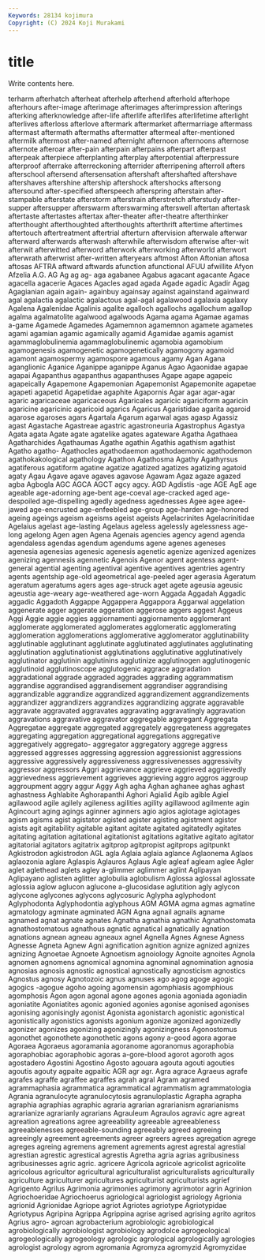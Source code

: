 ```yaml
---
Keywords: 28134 kojimura
Copyright: (C) 2024 Koji Murakami
---
```


# title

Write contents here.



terharm afterhatch afterheat afterhelp afterhend afterhold
afterhope afterhours after-image afterimage afterimages afterimpression afterings afterking afterknowledge after-life
afterlife afterlifes afterlifetime afterlight afterlives afterloss afterlove aftermark aftermarket aftermarriage
aftermass aftermast aftermath aftermaths aftermatter aftermeal after-mentioned aftermilk aftermost after-named
afternight afternoon afternoons afternose afternote afteroar after-pain afterpain afterpains afterpart
afterpast afterpeak afterpiece afterplanting afterplay afterpotential afterpressure afterproof afterrake afterreckoning
afterrider afterripening afterroll afters afterschool aftersend aftersensation aftershaft aftershafted aftershave
aftershaves aftershine aftership aftershock aftershocks aftersong aftersound after-specified afterspeech afterspring
afterstain after-stampable afterstate afterstorm afterstrain afterstretch afterstudy after-supper aftersupper afterswarm
afterswarming afterswell aftertan aftertask aftertaste aftertastes aftertax after-theater after-theatre afterthinker
afterthought afterthoughted afterthoughts afterthrift aftertime aftertimes aftertouch aftertreatment aftertrial afterturn
aftervision afterwale afterwar afterward afterwards afterwash afterwhile afterwisdom afterwise after-wit
afterwit afterwitted afterword afterwork afterworking afterworld afterwort afterwrath afterwrist after-written
afteryears aftmost Afton Aftonian aftosa aftosas AFTRA aftward aftwards afunction
afunctional AFUU afwillite Afyon Afzelia A.G. AG Ag ag ag-
aga agabanee Agabus agacant agacante Agace agacella agacerie Agaces Agacles
agad agada Agade agadic Agadir Agag Agagianian again again- againbuy
againsay against againstand againward agal agalactia agalactic agalactous agal-agal agalawood
agalaxia agalaxy Agalena Agalenidae Agalinis agalite agalloch agallochs agallochum agallop
agalma agalmatolite agalwood agalwoods Agama agama Agamae agamas a-game Agamede
Agamedes Agamemnon agamemnon agamete agametes agami agamian agamic agamically agamid
Agamidae agamis agamist agammaglobulinemia agammaglobulinemic agamobia agamobium agamogenesis agamogenetic agamogenetically
agamogony agamoid agamont agamospermy agamospore agamous agamy Agan Agana aganglionic
Aganice Aganippe aganippe Aganus Agao Agaonidae agapae agapai Agapanthus agapanthus
agapanthuses Agape agape agapeic agapeically Agapemone Agapemonian Agapemonist Agapemonite agapetae
agapeti agapetid Agapetidae agaphite Agapornis Agar agar agar-agar agaric agaricaceae
agaricaceous Agaricales agaricic agariciform agaricin agaricine agaricinic agaricoid agarics Agaricus
Agaristidae agarita agaroid agarose agaroses agars Agartala Agarum agarwal agas
agasp Agassiz agast Agastache Agastreae agastric agastroneuria Agastrophus Agastya Agata
agata Agate agate agatelike agates agateware Agatha Agathaea Agatharchides Agathaumas
Agathe agathin Agathis agathism agathist Agatho agatho- Agathocles agathodaemon agathodaemonic
agathodemon agathokakological agathology Agathon Agathosma Agathy Agathyrsus agatiferous agatiform agatine
agatize agatized agatizes agatizing agatoid agaty Agau Agave agave agaves
agavose Agawam Agaz agaze agazed agba Agbogla AGC AGCA AGCT
agcy agcy. AGD Agdistis -age AGE AgE age ageable age-adorning
age-bent age-coeval age-cracked aged age-despoiled age-dispelling agedly agedness agednesses Agee
agee agee-jawed age-encrusted age-enfeebled age-group age-harden age-honored ageing ageings ageism
ageisms ageist ageists Agelacrinites Agelacrinitidae Agelaius agelast age-lasting Agelaus ageless
agelessly agelessness age-long agelong Agen agen Agena Agenais agencies agency
agend agenda agendaless agendas agendum agendums agene agenes ageneses agenesia
agenesias agenesic agenesis agenetic agenize agenized agenizes agenizing agennesis agennetic
Agenois Agenor agent agentess agent-general agential agenting agentival agentive agentives
agentries agentry agents agentship age-old ageometrical age-peeled ager agerasia Ageratum
ageratum ageratums agers ages age-struck aget agete ageusia ageusic ageustia
age-weary age-weathered age-worn Aggada Aggadah Aggadic aggadic Aggadoth Aggappe Aggappera
Aggappora Aggarwal aggelation aggenerate agger aggerate aggeration aggerose aggers aggest
Aggeus Aggi Aggie aggie aggies aggiornamenti aggiornamento agglomerant agglomerate agglomerated
agglomerates agglomeratic agglomerating agglomeration agglomerations agglomerative agglomerator agglutinability agglutinable agglutinant
agglutinate agglutinated agglutinates agglutinating agglutination agglutinationist agglutinations agglutinative agglutinatively agglutinator
agglutinin agglutinins agglutinize agglutinogen agglutinogenic agglutinoid agglutinoscope agglutogenic aggrace aggradation
aggradational aggrade aggraded aggrades aggrading aggrammatism aggrandise aggrandised aggrandisement aggrandiser
aggrandising aggrandizable aggrandize aggrandized aggrandizement aggrandizements aggrandizer aggrandizers aggrandizes aggrandizing
aggrate aggravable aggravate aggravated aggravates aggravating aggravatingly aggravation aggravations aggravative
aggravator aggregable aggregant Aggregata Aggregatae aggregate aggregated aggregately aggregateness aggregates
aggregating aggregation aggregational aggregations aggregative aggregatively aggregato- aggregator aggregatory aggrege
aggress aggressed aggresses aggressing aggression aggressionist aggressions aggressive aggressively aggressiveness
aggressivenesses aggressivity aggressor aggressors Aggri aggrievance aggrieve aggrieved aggrievedly aggrievedness
aggrievement aggrieves aggrieving aggro aggros aggroup aggroupment aggry aggur Aggy
Agh agha Aghan aghanee aghas aghast aghastness Aghlabite Aghorapanthi Aghori
Agialid Agib agible Agiel agilawood agile agilely agileness agilities agility
agillawood agilmente agin Agincourt aging agings aginner aginners agio agios
agiotage agiotages agism agisms agist agistator agisted agister agisting agistment
agistor agists agit agitability agitable agitant agitate agitated agitatedly agitates
agitating agitation agitational agitationist agitations agitative agitato agitator agitatorial agitators
agitatrix agitprop agitpropist agitprops agitpunkt Agkistrodon agkistrodon AGL agla Aglaia
aglaia aglance Aglaonema Aglaos aglaozonia aglare Aglaspis Aglauros Aglaus Agle
agleaf agleam aglee Agler aglet aglethead aglets agley a-glimmer aglimmer
aglint Aglipayan Aglipayano aglisten aglitter aglobulia aglobulism Aglossa aglossal aglossate
aglossia aglow aglucon aglucone a-glucosidase aglutition agly aglycon aglycone aglycones
aglycons aglycosuric Aglypha aglyphodont Aglyphodonta Aglyphodontia aglyphous AGM AGMA agma
agmas agmatine agmatology agminate agminated AGN Agna agnail agnails agname
agnamed agnat agnate agnates Agnatha agnathia agnathic Agnathostomata agnathostomatous agnathous
agnatic agnatical agnatically agnation agnations agnean agneau agneaux agnel Agnella
Agnes Agnese Agness Agnesse Agneta Agnew Agni agnification agnition agnize
agnized agnizes agnizing Agnoetae Agnoete Agnoetism agnoiology Agnoite agnoites Agnola
agnomen agnomens agnomical agnomina agnominal agnomination agnosia agnosias agnosis agnostic
agnostical agnostically agnosticism agnostics Agnostus agnosy Agnotozoic agnus agnuses ago
agog agoge agogic agogics -agogue agoho agoing agomensin agomphiasis agomphious
agomphosis Agon agon agonal agone agones agonia agoniada agoniadin agoniatite
Agoniatites agonic agonied agonies agonise agonised agonises agonising agonisingly agonist
Agonista agonistarch agonistic agonistical agonistically agonistics agonists agonium agonize agonized
agonizedly agonizer agonizes agonizing agonizingly agonizingness Agonostomus agonothet agonothete agonothetic
agons agony a-good agora agorae Agoraea Agoraeus agoramania agoranome agoranomus
agoraphobia agoraphobiac agoraphobic agoras a-gore-blood agorot agoroth agos agostadero Agostini
Agostino Agosto agouara agouta agouti agouties agoutis agouty agpaite agpaitic
AGR agr agr. Agra agrace Agraeus agrafe agrafes agraffe agraffee
agraffes agrah agral Agram agramed agrammaphasia agrammatica agrammatical agrammatism agrammatologia
Agrania agranulocyte agranulocytosis agranuloplastic Agrapha agrapha agraphia agraphias agraphic agraria
agrarian agrarianism agrarianisms agrarianize agrarianly agrarians Agrauleum Agraulos agravic agre
agreat agreation agreations agree agreeability agreeable agreeableness agreeablenesses agreeable-sounding agreeably
agreed agreeing agreeingly agreement agreements agreer agreers agrees agregation agrege
agreges agreing agremens agrement agrements agrest agrestal agrestial agrestian agrestic
agrestical agrestis Agretha agria agrias agribusiness agribusinesses agric agric. agricere
Agricola agricole agricolist agricolite agricolous agricultor agricultural agriculturalist agriculturalists agriculturally
agriculture agriculturer agricultures agriculturist agriculturists agrief Agrigento Agrilus Agrimonia agrimonies
agrimony agrimotor agrin Agrinion Agriochoeridae Agriochoerus agriological agriologist agriology Agrionia
agrionid Agrionidae Agriope agriot Agriotes agriotype Agriotypidae Agriotypus Agripina Agrippa
Agrippina agrise agrised agrising agrito agritos Agrius agro- agroan agrobacterium
agrobiologic agrobiological agrobiologically agrobiologist agrobiology agrodolce agrogeological agrogeologically agrogeology agrologic
agrological agrologically agrologies agrologist agrology agrom agromania Agromyza agromyzid Agromyzidae
